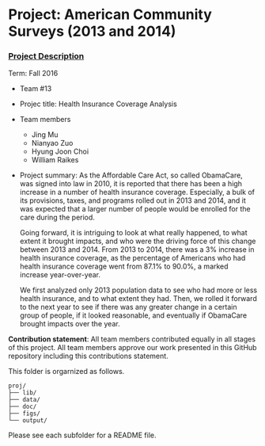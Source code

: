 # Project: American Community Surveys (2013 and 2014)
### [Project Description](doc/Project1_desc.md)

Term: Fall 2016

+ Team #13
+ Projec title: Health Insurance Coverage Analysis
+ Team members
	+ Jing Mu
	+ Nianyao Zuo
	+ Hyung Joon Choi
	+ William Raikes
+ Project summary: 
	As the Affordable Care Act, so called ObamaCare, was signed into law in 2010, it is reported that there has been a high increase in a number of health insurance coverage. Especially, a bulk of its provisions, taxes, and programs rolled out in 2013 and 2014, and it was expected that a larger number of people would be enrolled for the care during the period. 
	
	Going forward, it is intriguing to look at what really happened, to what extent it brought impacts, and who were the driving force of this change between 2013 and 2014. From 2013 to 2014, there was a 3% increase in health insurance coverage, as the percentage of Americans who had health insurance coverage went from 87.1% to 90.0%, a marked increase year-over-year.
	
	We first analyzed only 2013 population data to see who had more or less health insurance, and to what extent they had. Then, we rolled it forward to the next year to see if there was any greater change in a certain group of people, if it looked reasonable, and eventually if ObamaCare brought impacts over the year. 
	
**Contribution statement**: All team members contributed equally in all stages of this project. All team members approve our work presented in this GitHub repository including this contributions statement. 

This folder is orgarnized as follows.

```
proj/
├── lib/
├── data/
├── doc/
├── figs/
└── output/
```

Please see each subfolder for a README file.

